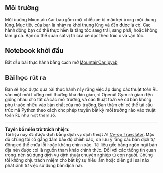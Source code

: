 <!--
CO_OP_TRANSLATOR_METADATA:
{
  "original_hash": "7bd8dc72040e98e35e7225e34058cd4e",
  "translation_date": "2025-08-29T12:15:53+00:00",
  "source_file": "lessons/6-Other/22-DeepRL/lab/README.md",
  "language_code": "vi"
}
-->
## Môi trường

Môi trường Mountain Car bao gồm một chiếc xe bị mắc kẹt trong một thung lũng. Mục tiêu của bạn là nhảy ra khỏi thung lũng và đến được lá cờ. Các hành động bạn có thể thực hiện là tăng tốc sang trái, sang phải, hoặc không làm gì cả. Bạn có thể quan sát vị trí của xe dọc theo trục x và vận tốc.

## Notebook khởi đầu

Bắt đầu bài thực hành bằng cách mở [MountainCar.ipynb](MountainCar.ipynb)

## Bài học rút ra

Bạn sẽ học được qua bài thực hành này rằng việc áp dụng các thuật toán RL vào một môi trường mới thường khá đơn giản, vì OpenAI Gym có giao diện giống nhau cho tất cả các môi trường, và các thuật toán về cơ bản không phụ thuộc nhiều vào bản chất của môi trường. Bạn thậm chí có thể tái cấu trúc mã Python theo cách cho phép truyền bất kỳ môi trường nào vào thuật toán RL như một tham số.

---

**Tuyên bố miễn trừ trách nhiệm**:  
Tài liệu này đã được dịch bằng dịch vụ dịch thuật AI [Co-op Translator](https://github.com/Azure/co-op-translator). Mặc dù chúng tôi cố gắng đảm bảo độ chính xác, xin lưu ý rằng các bản dịch tự động có thể chứa lỗi hoặc không chính xác. Tài liệu gốc bằng ngôn ngữ bản địa nên được coi là nguồn tham khảo chính thức. Đối với các thông tin quan trọng, nên sử dụng dịch vụ dịch thuật chuyên nghiệp từ con người. Chúng tôi không chịu trách nhiệm cho bất kỳ sự hiểu lầm hoặc diễn giải sai nào phát sinh từ việc sử dụng bản dịch này.